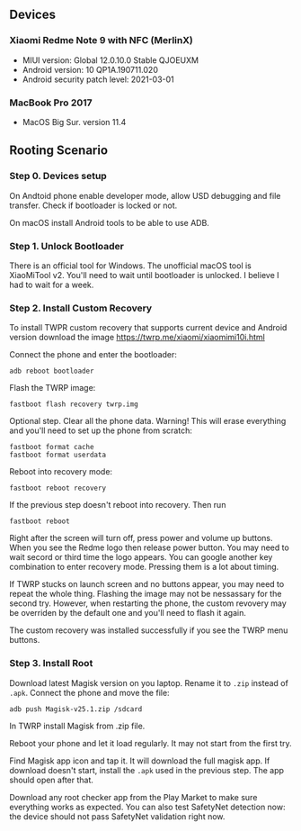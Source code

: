 ## Devices

### Xiaomi Redme Note 9 with NFC (MerlinX)

- MIUI version: Global 12.0.10.0 Stable QJOEUXM
- Android version: 10 QP1A.190711.020
- Android security patch level: 2021-03-01

### MacBook Pro 2017

- MacOS Big Sur. version 11.4

## Rooting Scenario

### Step 0. Devices setup

On Andtoid phone enable developer mode, allow USD debugging and file transfer. Check if bootloader is locked or not.

On macOS install Android tools to be able to use ADB.

### Step 1. Unlock Bootloader

There is an official tool for Windows. The unofficial macOS tool is XiaoMiTool v2. You'll need to wait until bootloader is unlocked. I believe I had to wait for a week.

### Step 2. Install Custom Recovery

To install TWPR custom recovery that supports current device and Android version download the image https://twrp.me/xiaomi/xiaomimi10i.html

Connect the phone and enter the bootloader:
```
adb reboot bootloader
```

Flash the TWRP image:
```
fastboot flash recovery twrp.img
```

Optional step. Clear all the phone data. Warning! This will erase everything and you'll need to set up the phone from scratch:
```
fastboot format cache
fastboot format userdata
```

Reboot into recovery mode:
```
fastboot reboot recovery
```

If the previous step doesn't reboot into recovery. Then run
```
fastboot reboot
```

Right after the screen will turn off, press power and volume up buttons. When you see the Redme logo then release power button. You may need to wait secord or third time the logo appears. You can google another key combination to enter recovery mode. Pressing them is a lot about timing.

If TWRP stucks on launch screen and no buttons appear, you may need to repeat the whole thing. Flashing the image may not be nessassary for the second try. However, when restarting the phone, the custom revovery may be overriden by the default one and you'll need to flash it again.

The custom recovery was installed successfully if you see the TWRP menu buttons.

### Step 3. Install Root

Download latest Magisk version on you laptop. Rename it to `.zip` instead of `.apk`. Connect the phone and move the file:

```
adb push Magisk-v25.1.zip /sdcard
```

In TWRP install Magisk from .zip file.

Reboot your phone and let it load regularly. It may not start from the first try.

Find Magisk app icon and tap it. It will download the full magisk app. If download doesn't start, install the `.apk` used in the previous step. The app should open after that.

Download any root checker app from the Play Market to make sure everything works as expected. You can also test SafetyNet detection now: the device should not pass SafetyNet validation right now.

